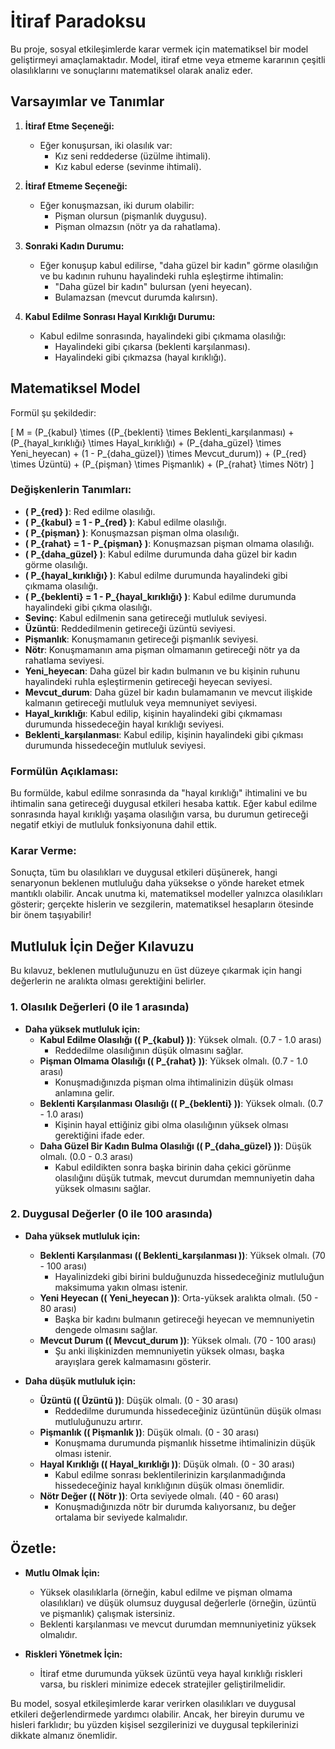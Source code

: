 # İtiraf Paradoksu

Bu proje, sosyal etkileşimlerde karar vermek için matematiksel bir model geliştirmeyi amaçlamaktadır. Model, itiraf etme veya etmeme kararının çeşitli olasılıklarını ve sonuçlarını matematiksel olarak analiz eder.

## Varsayımlar ve Tanımlar

1. **İtiraf Etme Seçeneği:**
   - Eğer konuşursan, iki olasılık var:
     - Kız seni reddederse (üzülme ihtimali).
     - Kız kabul ederse (sevinme ihtimali).

2. **İtiraf Etmeme Seçeneği:**
   - Eğer konuşmazsan, iki durum olabilir:
     - Pişman olursun (pişmanlık duygusu).
     - Pişman olmazsın (nötr ya da rahatlama).

3. **Sonraki Kadın Durumu:**
   - Eğer konuşup kabul edilirse, "daha güzel bir kadın" görme olasılığın ve bu kadının ruhunu hayalindeki ruhla eşleştirme ihtimalin:
     - "Daha güzel bir kadın" bulursan (yeni heyecan).
     - Bulamazsan (mevcut durumda kalırsın).

4. **Kabul Edilme Sonrası Hayal Kırıklığı Durumu:**
   - Kabul edilme sonrasında, hayalindeki gibi çıkmama olasılığı:
     - Hayalindeki gibi çıkarsa (beklenti karşılanması).
     - Hayalindeki gibi çıkmazsa (hayal kırıklığı).

## Matematiksel Model

Formül şu şekildedir:

\[
M = (P_{kabul} \times ((P_{beklenti} \times Beklenti\_karşılanması) + (P_{hayal\_kırıklığı} \times Hayal\_kırıklığı) + (P_{daha\_güzel} \times Yeni\_heyecan) + (1 - P_{daha\_güzel}) \times Mevcut\_durum)) + (P_{red} \times Üzüntü) + (P_{pişman} \times Pişmanlık) + (P_{rahat} \times Nötr)
\]

### Değişkenlerin Tanımları:

- **\( P_{red} \)**: Red edilme olasılığı.
- **\( P_{kabul} = 1 - P_{red} \)**: Kabul edilme olasılığı.
- **\( P_{pişman} \)**: Konuşmazsan pişman olma olasılığı.
- **\( P_{rahat} = 1 - P_{pişman} \)**: Konuşmazsan pişman olmama olasılığı.
- **\( P_{daha\_güzel} \)**: Kabul edilme durumunda daha güzel bir kadın görme olasılığı.
- **\( P_{hayal\_kırıklığı} \)**: Kabul edilme durumunda hayalindeki gibi çıkmama olasılığı.
- **\( P_{beklenti} = 1 - P_{hayal\_kırıklığı} \)**: Kabul edilme durumunda hayalindeki gibi çıkma olasılığı.
- **Sevinç**: Kabul edilmenin sana getireceği mutluluk seviyesi.
- **Üzüntü**: Reddedilmenin getireceği üzüntü seviyesi.
- **Pişmanlık**: Konuşmamanın getireceği pişmanlık seviyesi.
- **Nötr**: Konuşmamanın ama pişman olmamanın getireceği nötr ya da rahatlama seviyesi.
- **Yeni\_heyecan**: Daha güzel bir kadın bulmanın ve bu kişinin ruhunu hayalindeki ruhla eşleştirmenin getireceği heyecan seviyesi.
- **Mevcut\_durum**: Daha güzel bir kadın bulamamanın ve mevcut ilişkide kalmanın getireceği mutluluk veya memnuniyet seviyesi.
- **Hayal\_kırıklığı**: Kabul edilip, kişinin hayalindeki gibi çıkmaması durumunda hissedeceğin hayal kırıklığı seviyesi.
- **Beklenti\_karşılanması**: Kabul edilip, kişinin hayalindeki gibi çıkması durumunda hissedeceğin mutluluk seviyesi.

### Formülün Açıklaması:

Bu formülde, kabul edilme sonrasında da "hayal kırıklığı" ihtimalini ve bu ihtimalin sana getireceği duygusal etkileri hesaba kattık. Eğer kabul edilme sonrasında hayal kırıklığı yaşama olasılığın varsa, bu durumun getireceği negatif etkiyi de mutluluk fonksiyonuna dahil ettik.

### Karar Verme:

Sonuçta, tüm bu olasılıkları ve duygusal etkileri düşünerek, hangi senaryonun beklenen mutluluğu daha yüksekse o yönde hareket etmek mantıklı olabilir. Ancak unutma ki, matematiksel modeller yalnızca olasılıkları gösterir; gerçekte hislerin ve sezgilerin, matematiksel hesapların ötesinde bir önem taşıyabilir!

## Mutluluk İçin Değer Kılavuzu

Bu kılavuz, beklenen mutluluğunuzu en üst düzeye çıkarmak için hangi değerlerin ne aralıkta olması gerektiğini belirler.

### 1. Olasılık Değerleri (0 ile 1 arasında)

- **Daha yüksek mutluluk için:**
  - **Kabul Edilme Olasılığı (\( P_{kabul} \))**: Yüksek olmalı. (0.7 - 1.0 arası)
    - Reddedilme olasılığının düşük olmasını sağlar.
  - **Pişman Olmama Olasılığı (\( P_{rahat} \))**: Yüksek olmalı. (0.7 - 1.0 arası)
    - Konuşmadığınızda pişman olma ihtimalinizin düşük olması anlamına gelir.
  - **Beklenti Karşılanması Olasılığı (\( P_{beklenti} \))**: Yüksek olmalı. (0.7 - 1.0 arası)
    - Kişinin hayal ettiğiniz gibi olma olasılığının yüksek olması gerektiğini ifade eder.
  - **Daha Güzel Bir Kadın Bulma Olasılığı (\( P_{daha\_güzel} \))**: Düşük olmalı. (0.0 - 0.3 arası)
    - Kabul edildikten sonra başka birinin daha çekici görünme olasılığını düşük tutmak, mevcut durumdan memnuniyetin daha yüksek olmasını sağlar.

### 2. Duygusal Değerler (0 ile 100 arasında)

- **Daha yüksek mutluluk için:**
  - **Beklenti Karşılanması (\( Beklenti\_karşılanması \))**: Yüksek olmalı. (70 - 100 arası)
    - Hayalinizdeki gibi birini bulduğunuzda hissedeceğiniz mutluluğun maksimuma yakın olması istenir.
  - **Yeni Heyecan (\( Yeni\_heyecan \))**: Orta-yüksek aralıkta olmalı. (50 - 80 arası)
    - Başka bir kadını bulmanın getireceği heyecan ve memnuniyetin dengede olmasını sağlar.
  - **Mevcut Durum (\( Mevcut\_durum \))**: Yüksek olmalı. (70 - 100 arası)
    - Şu anki ilişkinizden memnuniyetin yüksek olması, başka arayışlara gerek kalmamasını gösterir.

- **Daha düşük mutluluk için:**
  - **Üzüntü (\( Üzüntü \))**: Düşük olmalı. (0 - 30 arası)
    - Reddedilme durumunda hissedeceğiniz üzüntünün düşük olması mutluluğunuzu artırır.
  - **Pişmanlık (\( Pişmanlık \))**: Düşük olmalı. (0 - 30 arası)
    - Konuşmama durumunda pişmanlık hissetme ihtimalinizin düşük olması istenir.
  - **Hayal Kırıklığı (\( Hayal\_kırıklığı \))**: Düşük olmalı. (0 - 30 arası)
    - Kabul edilme sonrası beklentilerinizin karşılanmadığında hissedeceğiniz hayal kırıklığının düşük olması önemlidir.
  - **Nötr Değer (\( Nötr \))**: Orta seviyede olmalı. (40 - 60 arası)
    - Konuşmadığınızda nötr bir durumda kalıyorsanız, bu değer ortalama bir seviyede kalmalıdır.

## Özetle:

- **Mutlu Olmak İçin:**
  - Yüksek olasılıklarla (örneğin, kabul edilme ve pişman olmama olasılıkları) ve düşük olumsuz duygusal değerlerle (örneğin, üzüntü ve pişmanlık) çalışmak istersiniz.
  - Beklenti karşılanması ve mevcut durumdan memnuniyetiniz yüksek olmalıdır.

- **Riskleri Yönetmek İçin:**
  - İtiraf etme durumunda yüksek üzüntü veya hayal kırıklığı riskleri varsa, bu riskleri minimize edecek stratejiler geliştirilmelidir.

Bu model, sosyal etkileşimlerde karar verirken olasılıkları ve duygusal etkileri değerlendirmede yardımcı olabilir. Ancak, her bireyin durumu ve hisleri farklıdır; bu yüzden kişisel sezgilerinizi ve duygusal tepkilerinizi dikkate almanız önemlidir.
